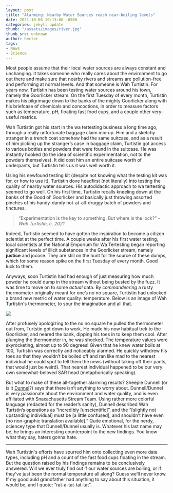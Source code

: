 ```yaml
---
layout: post
title: "Alarming: Nearby Water Sources reach near-boiling levels"
date: 2021-10-06 19:13:00 -0500
categories: jekyll update
thumb: "/assets/images/river.jpg"
thumb_src: unknown
author: hector
tags:
- News
- Science
---
```


Most people assume that their local water sources are always constant and unchanging. It takes someone who really cares about the environment to go out there and make sure that nearby rivers and streams are pollution-free and performing at normal levels. And that someone is Wah Turtistin. For years now, Turtistin has been testing water sources around his town, namely the Goorlicker stream. On the first Tuesday of every month, Turtistin makes his pilgrimage down to the banks of the mighty Goorlicker along with his briefcase of chemicals and concoctions, in order to measure factors such as temperature, pH, floating fast food cups, and a couple other very-useful metrics.

Wah Turtistin got his start in the wa tertesting business a long time ago, through a really unfortunate baggage claim mix-up. Him and a sketchy stranger in a trench coat somehow had the same suitcase, and as a result of him picking up the stranger’s case in baggage claim, Turtistin got access to various bottles and powders that were found in the suitcase. He was instantly hooked (to the idea of scientific experimentation, not to the powders themselves). It did cost him an entire suitcase worth of underpants, but Turtistin tells us it was well worth it.

Using his newfound testing kit (despite not knowing what the testing kit was for, or how to use it), Turtistin dove headfirst (not literally) into testing the quality of nearby water sources. His autodidactic approach to wa tertesting seemed to go well. On his first time, Turtistin recalls kneeling down at the banks of the Good ol’ Goorlicker and basically just throwing assorted pinches of his handy-dandy not-at-all-druggy batch of powders and tinctures.

> “Experimentation is the key to something. But where is the lock?" - *Wah Turtistin, c. 2021*

Indeed, Turtistin seemed to have gotten the inspiration to become a citizen scientist at the perfect time. A couple weeks after his first water testing, local scientists at the National Emporium for Wa Tertesting began reporting significant levels of illicit substances in the Goorlicker stream, namely **justice** and jocose. They are still on the hunt for the source of these dumps, which for some reason spike on the first Tuesday of every month. Good luck to them.

Anyways, soon Turtistin had had enough of just measuring how much powder he could dump in the stream without being busted by the fuzz. It was time to move on to some *actual* data. By *commandeering* a rusty thermometer originally meant for one’s no no square, Turtistin had unlocked a brand new metric of water quality: temperature. Below is an image of Wah Turtistin's thermometer, to spur the imagination and all that.

![](https://hecrenews.github.io/assets/images/thermometer.jpg)

After profusely apologizing to the no no square he pulled the thermometer out from, Turtstin got down to work. He made his now habitual trek to the Goorlicker, and neared the bank, dipping his toes in to keep them cool. After plunging the thermometer in, he was shocked. The temperature values were skyrocketing, almost up to 90 degrees! Given that he knew water boils at 100, Turtistin was correctly and noticeably alarmed. He quickly withdrew his toes so that they wouldn’t be boiled off and ran like mad to the nearest individual he could spot to tell them the news (without taking off their pants, that would just be weird). That nearest individual happened to be our very own somewhat-beloved SAR head (metaphorically speaking).

But what to make of these all-together alarming results? Sheeple Dunnell (or is it [Dunnel](https://hecrenews.github.io/jekyll/update/2021/10/04/abundance-of-negative-mass-leads-top-scientists-to-question-the-existence-of-gummy-worms.html)?) says that there isn’t anything to worry about. Dunnell/Dunnel is very passionate about the environment and water quality, and is even affiliated with Snaxachusetts Stream Team. Using rather more colorful language (redacted for the reader’s sanity), Dunnell described Wah Turtstin’s operations as “incredibly [unscientific]”, and the “[slightly not upstanding individual] must be [a little confused], and shouldn’t have even [no non-graphic translation available].” Quite emotional, for the nerdy, sciencey type that Dunnell/Dunnel usually is. Whatever his last name may be, he brings an interesting counterpoint to the new findings. You know what they say, haters gonna hate.

---

Wah Turtistin's efforts have spurred him onto collecting even more data types, including pH and a count of the fast food cups floating in the stream. But the question raised by his findings remains to be conclusively answered. Will we ever truly find out if our water sources are boiling, or if they’ve just been the normal temperature all along? Guess we’ll never know. If my good auld grandfather had anything to say about this situation, it would be, and I quote: “rat-a-tat-tat-tat”.
